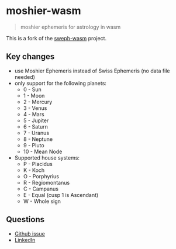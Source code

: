 # moshier-wasm

> moshier ephemeris for astrology in wasm

This is a fork of the [sweph-wasm](https://github.com/u-blusky/sweph-wasm) project.

## Key changes

- use Moshier Ephemeris instead of Swiss Ephemeris (no data file needed)
- only support for the following planets:
    - 0 - Sun
    - 1 - Moon
    - 2 - Mercury
    - 3 - Venus
    - 4 - Mars
    - 5 - Jupiter
    - 6 - Saturn
    - 7 - Uranus
    - 8 - Neptune
    - 9 - Pluto
    - 10 - Mean Node
- Supported house systems:
    - P - Placidus
    - K - Koch
    - O - Porphyrius
    - R - Regiomontanus
    - C - Campanus
    - E - Equal (cusp 1 is Ascendant)
    - W - Whole sign

## Questions

- [Github issue]
- [LinkedIn]

[Github issue]: https://github.com/hoishing/moshier-wasm/issues
[LinkedIn]: https://www.linkedin.com/in/kng2
